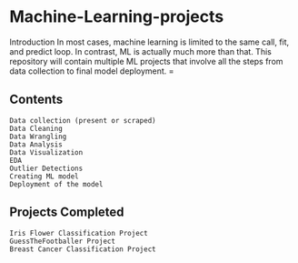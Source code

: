# Machine-Learning-projects

Introduction In most cases, machine learning is limited to the same call, fit, and predict loop. In contrast, ML is actually much more than that. This repository will contain multiple ML projects that involve all the steps from data collection to final model deployment. =

## Contents

    Data collection (present or scraped)
    Data Cleaning
    Data Wrangling
    Data Analysis
    Data Visualization
    EDA
    Outlier Detections
    Creating ML model
    Deployment of the model

## Projects Completed

    Iris Flower Classification Project
    GuessTheFootballer Project
    Breast Cancer Classification Project

